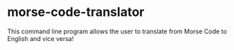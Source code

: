 # morse-code-translator
This command line program allows the user to translate from Morse Code to English and vice versa!
